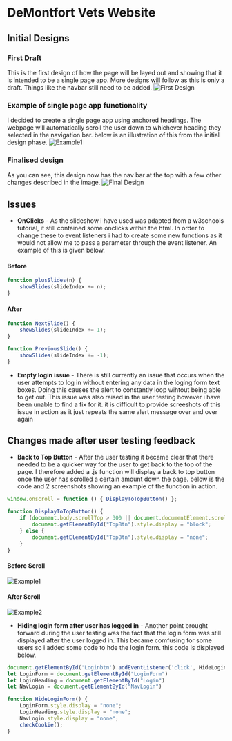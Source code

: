 # DeMontfort Vets Website

## Initial Designs
### First Draft
This is the first design of how the page will be layed out and showing that it is intended to be a single page app. More designs will follow as this is only a draft.
Things like the navbar still need to be added.
![First Design](Images/InitialDesign.JPG)

### Example of single page app functionality
I decided to create a single page app using anchored headings. The webpage will automatically scroll the user down to whichever heading they selected in the navigation bar.
below is an illustration of this from the initial design phase.
![Example1](Images/SPAexample.jpg)


### Finalised design
As you can see, this design now has the nav bar at the top with a few other changes described in the image.
![Final Design](Images/FinalDesign.JPG)

## Issues
- **OnClicks** - As the slideshow i have used was adapted from a w3schools tutorial, it still contained some onclicks within the html. 
In order to change these to event listeners i had to create some new functions as it would not allow me to pass a parameter through the event listener. 
An example of this is given below.
#### Before
```javascript
function plusSlides(n) {
	showSlides(slideIndex += n);
}
```
#### After
```javascript
function NextSlide() {
    showSlides(slideIndex += 1);
}

function PreviousSlide() {
    showSlides(slideIndex += -1);
}
```

- **Empty login issue** - There is still currently an issue that occurs when the user attempts to log in without entering any data in the loging form text boxes.
Doing this causes the alert to constantly loop wihtout being able to get out. 
This issue was also raised in the user testing however i have been unable to find a fix for it. 
it is difficult to provide screeshots of this issue in action as it just repeats the same alert message over and over again

## Changes made after user testing feedback
- **Back to Top Button** - After the user testing it became clear that there needed to be a quicker way for the user to get back to the top of the page.
I therefore added a .js function will display a back to top button once the user has scrolled a certain amount down the page. 
below is the code and 2 screenshots showing an example of the function in action.
```javascript
window.onscroll = function () { DisplayToTopButton() };

function DisplayToTopButton() {
    if (document.body.scrollTop > 300 || document.documentElement.scrollTop > 300) {
        document.getElementById("TopBtn").style.display = "block";
    } else {
        document.getElementById("TopBtn").style.display = "none";
    }
}
```
#### Before Scroll
![Example1](Images/BacktoTopExample1.JPG)
#### After Scroll
![Example2](Images/BacktoTopExample2.JPG)

- **Hiding login form after user has logged in** - Another point brought forward during the user testing was the fact that the login form was still displayed after the user logged in.
This became comfusing for some users so i added some code to hde the login form. this code is displayed below.
```javascript
document.getElementById('Loginbtn').addEventListener('click', HideLoginForm)
let LoginForm = document.getElementById("LoginForm")
let LoginHeading = document.getElementById("Login")
let NavLogin = document.getElementById("NavLogin")

function HideLoginForm() {
    LoginForm.style.display = "none";
    LoginHeading.style.display = "none";
    NavLogin.style.display = "none";
    checkCookie();
}
```